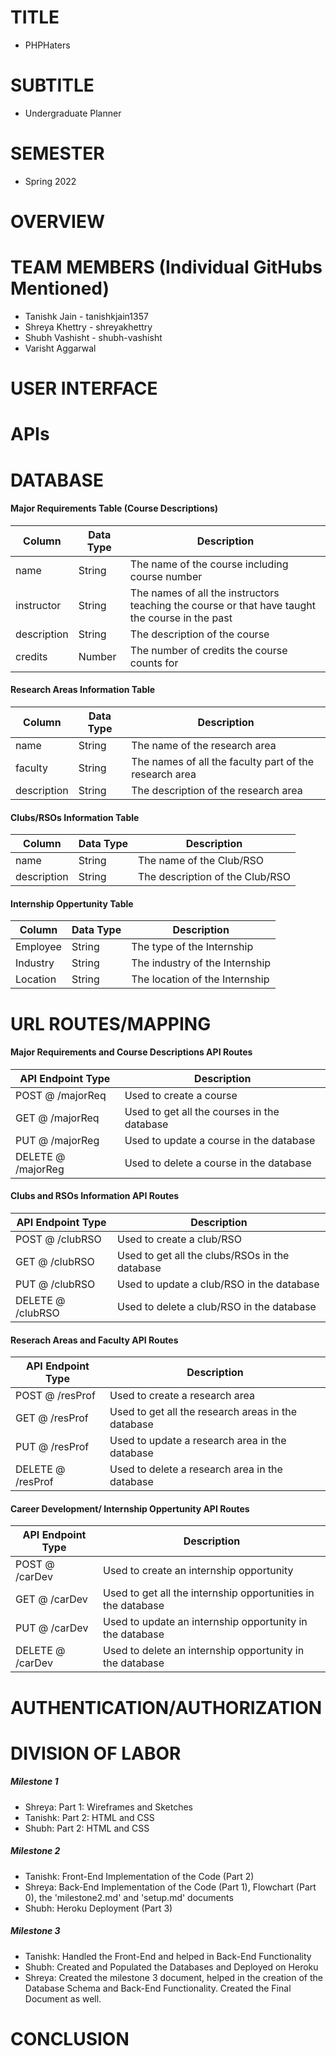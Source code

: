 # TITLE

- PHPHaters

# SUBTITLE

- Undergraduate Planner

# SEMESTER

- Spring 2022

# OVERVIEW

# TEAM MEMBERS (Individual GitHubs Mentioned)

- Tanishk Jain - tanishkjain1357
- Shreya Khettry - shreyakhettry
- Shubh Vashisht - shubh-vashisht
- Varisht Aggarwal

# USER INTERFACE

# APIs

# DATABASE

#### Major Requirements Table (Course Descriptions)

| Column       | Data Type   | Description              |
|--------------|-------------|--------------------------|
| name         | String      | The name of the course including course number  |
| instructor   | String      | The names of all the instructors teaching the course or that have taught the course in the past |
| description  | String      | The description of the course |
| credits      | Number      | The number of credits the course counts for |


#### Research Areas Information Table 

| Column       | Data Type | Description              |
|--------------|-----------|--------------------------|
| name         | String    | The name of the research area |
| faculty      | String    | The names of all the faculty part of the research area |
| description  | String    | The description of the research area |


#### Clubs/RSOs Information Table

| Column       | Data Type | Description              |
|--------------|-----------|--------------------------|
| name         | String    | The name of the Club/RSO |
| description  | String    | The description of the Club/RSO |

#### Internship Oppertunity Table

| Column       | Data Type | Description              |
|--------------|-----------|--------------------------|
| Employee     | String    | The type of the Internship |
| Industry     | String    | The industry of the Internship |
| Location     | String    | The location of the Internship |



# URL ROUTES/MAPPING

#### Major Requirements and Course Descriptions API Routes

| API Endpoint Type  | Description |
|--------------------|-------------|
| POST @ /majorReq   | Used to create a course|
| GET @ /majorReq    | Used to get all the courses in the database|
| PUT @ /majorReg    | Used to update a course in the database |
| DELETE @ /majorReg | Used to delete a course in the database |



#### Clubs and RSOs Information API Routes

| API Endpoint Type  | Description |
|--------------------|-------------|
| POST @ /clubRSO   | Used to create a club/RSO|
| GET @ /clubRSO    | Used to get all the clubs/RSOs in the database|
| PUT @ /clubRSO    | Used to update a club/RSO in the database|
| DELETE @ /clubRSO | Used to delete a club/RSO in the database |



#### Reserach Areas and Faculty API Routes

| API Endpoint Type  | Description |
|--------------------|-------------|
| POST @ /resProf   | Used to create a research area |
| GET @ /resProf    | Used to get all the research areas in the database|
| PUT @ /resProf    | Used to update a research area in the database|
| DELETE @ /resProf | Used to delete a research area in the database|



#### Career Development/ Internship Oppertunity API Routes

| API Endpoint Type  | Description |
|--------------------|-------------|
| POST @ /carDev   | Used to create an internship opportunity |
| GET @ /carDev    | Used to get all the internship opportunities in the database|
| PUT @ /carDev    | Used to update an internship opportunity in the database|
| DELETE @ /carDev | Used to delete an internship opportunity in the database|

# AUTHENTICATION/AUTHORIZATION

# DIVISION OF LABOR

##### Milestone 1

- Shreya: Part 1: Wireframes and Sketches
- Tanishk: Part 2: HTML and CSS
- Shubh: Part 2: HTML and CSS

##### Milestone 2

- Tanishk: Front-End Implementation of the Code (Part 2)
- Shreya: Back-End Implementation of the Code (Part 1), Flowchart (Part 0), the 'milestone2.md' and 'setup.md' documents
- Shubh: Heroku Deployment (Part 3)

##### Milestone 3

- Tanishk: Handled the Front-End and helped in Back-End Functionality
- Shubh: Created and Populated the Databases and Deployed on Heroku
- Shreya: Created the milestone 3 document, helped in the creation of the Database Schema and Back-End Functionality. Created the Final Document as well.

# CONCLUSION